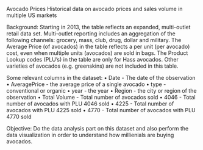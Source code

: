 Avocado Prices
Historical data on avocado prices and sales volume in multiple US markets

Background:
Starting in 2013, the table reflects an expanded, multi-outlet retail data set. Multi-outlet reporting
includes an aggregation of the following channels: grocery, mass, club, drug, dollar and military. The
Average Price (of avocados) in the table reflects a per unit (per avocado) cost, even when multiple units
(avocados) are sold in bags. The Product Lookup codes (PLU’s) in the table are only for Hass avocados.
Other varieties of avocados (e.g. greenskins) are not included in this table.


Some relevant columns in the dataset:
• Date - The date of the observation
• AveragePrice - the average price of a single avocado
• type - conventional or organic
• year - the year
• Region - the city or region of the observation
• Total Volume - Total number of avocados sold
• 4046 - Total number of avocados with PLU 4046 sold
• 4225 - Total number of avocados with PLU 4225 sold
• 4770 - Total number of avocados with PLU 4770 sold


Objective:
Do the data analysis part on this dataset and also perform the data visualization in order to understand
how millienials are buying avocados.
